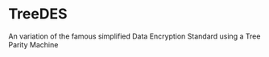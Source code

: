 # TreeDES
An variation of the famous simplified Data Encryption Standard using a Tree Parity Machine
